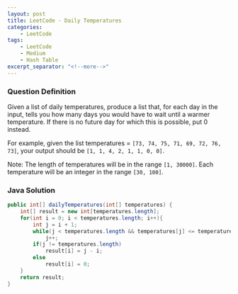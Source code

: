 ```yaml
---
layout: post
title: LeetCode - Daily Temperatures
categories:
    - LeetCode
tags:
    - LeetCode
    - Medium
    - Hash Table
excerpt_separator: "<!--more-->"
---
```


### Question Definition
Given a list of daily temperatures, produce a list that, for each day in the input, tells you how many days you would have to wait until a warmer temperature. If there is no future day for which this is possible, put 0 instead.
<!--more-->

For example, given the list temperatures = `[73, 74, 75, 71, 69, 72, 76, 73]`, your output should be `[1, 1, 4, 2, 1, 1, 0, 0]`.

Note: The length of temperatures will be in the range `[1, 30000]`. Each temperature will be an integer in the range `[30, 100]`.

### Java Solution
```java
public int[] dailyTemperatures(int[] temperatures) {
    int[] result = new int[temperatures.length];
    for(int i = 0; i < temperatures.length; i++){
        int j = i + 1;
        while(j < temperatures.length && temperatures[j] <= temperatures[i])
            j++;
        if(j != temperatures.length)
            result[i] = j - i;
        else
            result[i] = 0;
    }
    return result;
}
```